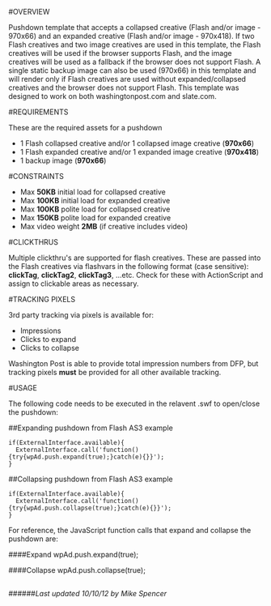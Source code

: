 #OVERVIEW

Pushdown template that accepts a collapsed creative (Flash and/or image - 970x66) and an expanded creative (Flash and/or image - 970x418). If two Flash creatives and two image creatives are used in this template, the Flash creatives will be used if the browser supports Flash, and the image creatives will be used as a fallback if the browser does not support Flash. A single static backup image can also be used (970x66) in this template and will render only if Flash creatives are used without expanded/collapsed creatives and the browser does not support Flash. This template was designed to work on both washingtonpost.com and slate.com.

#REQUIREMENTS

These are the required assets for a pushdown

- 1 Flash collapsed creative and/or 1 collapsed image creative (__970x66__)
- 1 Flash expanded creative and/or 1 expanded image creative (__970x418__)
- 1 backup image (__970x66__)

#CONSTRAINTS

- Max __50KB__ initial load for collapsed creative
- Max __100KB__ initial load for expanded creative
- Max __100KB__ polite load for collapsed creative
- Max __150KB__ polite load for expanded creative
- Max video weight __2MB__ (if creative includes video)

#CLICKTHRUS

Multiple clickthru's are supported for flash creatives. These are passed into the Flash creatives via flashvars in the following format (case sensitive): __clickTag__, __clickTag2__, __clickTag3__, ...etc. Check for these with ActionScript and assign to clickable areas as necessary.

#TRACKING PIXELS

3rd party tracking via pixels is available for:

- Impressions
- Clicks to expand
- Clicks to collapse

Washington Post is able to provide total impression numbers from DFP, but tracking pixels __must__ be provided for all other available tracking.

#USAGE

The following code needs to be executed in the relavent .swf to open/close the pushdown:

##Expanding pushdown from Flash AS3 example

    if(ExternalInterface.available){
      ExternalInterface.call('function(){try{wpAd.push.expand(true);}catch(e){}}');
    }


##Collapsing pushdown from Flash AS3 example

    if(ExternalInterface.available){
      ExternalInterface.call('function(){try{wpAd.push.collapse(true);}catch(e){}}');
    }

For reference, the JavaScript function calls that expand and collapse the pushdown are:

####Expand
    wpAd.push.expand(true);

####Collapse
    wpAd.push.collapse(true);
    
## 
######_Last updated 10/10/12 by Mike Spencer_